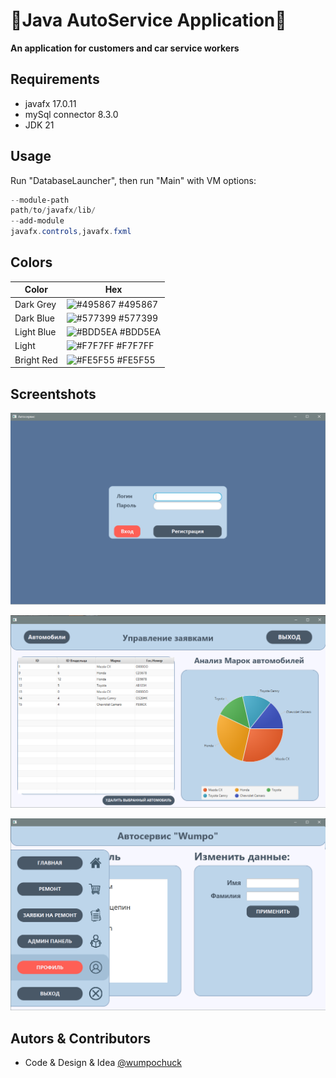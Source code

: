 # 🚗Java AutoService Application🚛
  **An application for customers and car service workers**

## Requirements
- javafx 17.0.11
- mySql connector 8.3.0
- JDK 21

## Usage
  Run "DatabaseLauncher", then run "Main" with VM options:
  ``` powershell
  --module-path
  path/to/javafx/lib/
  --add-module
  javafx.controls,javafx.fxml
  ```

## Colors
| Color             | Hex                                                         |
| ----------------- | ----------------------------------------------------------- |
| Dark Grey     | ![#495867](https://via.placeholder.com/10/495867?text=+) #495867 |
| Dark Blue     | ![#577399](https://via.placeholder.com/10/577399?text=+) #577399 |
| Light Blue    | ![#BDD5EA](https://via.placeholder.com/10/BDD5EA?text=+) #BDD5EA |
| Light         | ![#F7F7FF](https://via.placeholder.com/10/F7F7FF?text=+) #F7F7FF |
| Bright Red    | ![#FE5F55](https://via.placeholder.com/10/FE5F55?text=+) #FE5F55 |



  
  


## Screentshots

![App Screenshot](/screenshots/1.png)

![App Screenshot](/screenshots/2.png)

![App Screenshot](/screenshots/3.png)

## Autors & Contributors
  - Code & Design & Idea [@wumpochuck](https://github.com/wumpochuck)


